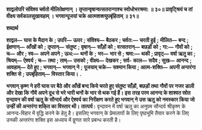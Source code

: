 **शाद्वलोपरि संविश्य चर्वतो मीलितेक्षणान् ।** **तृप्तान्वृषान्वत्सतरान्गाश्च स्वोधोभरश्रमा: ॥ ३०॥** **प्रावृट्श्रियं च तां वीक्ष्य सर्वकालसुखावहाम् ।** **भगवान्पूजयां चक्रे आत्मशक्त्युपबृंहिताम् ॥ ३१॥** 

**शब्दार्थ** 

**शाद्वल—** **घास के मैदान के** **; उपरि—** **ऊपर** **; संविश्य—** **बैठकर** **; चर्वत:—** **चरती हुई** **; मीलित—** **बन्द** **; ईक्षणान्—** **आँखों को** **;** **तृप्तान्—** **संतुष्ट** **; वृषान्—** **साँड़ों को** **; वत्सतरान्—** **बछड़ों को** **; गा:—** **गौवों को** **; च—** **और** **; स्व—** **अपने अपने** **; ऊध:—** **थनों के** **;** **भर—** **भार से** **; श्रमा:—** **थकी** **; प्रावृट्—** **वर्षा ऋतु का** **; श्रियम्—** **ऐश्वर्य** **; च—** **तथा** **; ताम्—** **उसको** **; वीक्ष्य—** **देखकर** **; सर्व-** **काल—** **सदैव** **; सुख—** **आनन्द** **; आवहाम्—** **देते हुए** **; भगवान्—** **भगवान् ने** **; पूजयाम् चक्रे—** **सश्मान किया** **; आत्म-शक्ति—** **अपनी अन्तरंगा शक्ति से** **; उपबृंहिताम्—** **विस्तार किया।** **.** 

**भगवान् कृष्ण ने हरी घास पर बैठे और आँखें बन्द किये चरते हुए संतुष्ट साँड़ों, बछड़ों तथा** **गौवों पर नजर डाली और देखा कि गौवें अपने दूध से भरे भारी थनों के भार से थक गई हैं। इस** **तरह परम आनन्द के शाश्वत स्रोत वृन्दावन की वर्षा ऋतु के सौन्दर्य और ऐश्वर्य का निरीक्षण** **करते हुए भगवान् ने उस ऋतु को नमस्कार किया जो उन्हीं की अन्तरंगा शकि्त का विस्तार थी।** **तात्पर्य :** वृन्दावन में वर्षा ऋतु का अनुपम सौन्दर्य श्रीकृष्ण के आनन्द-विहार में वृद्धि करने के हेतु है। इसलिए भगवान् के प्रेमालापों के लिए पृष्ठभूमि तैयार करने के लिए उनकी अन्तरंगा शक्ति इस अध्याय में वॢणत सारे प्रबन्ध करती है।  